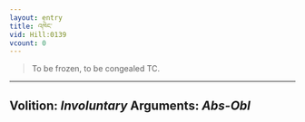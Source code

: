 ```yaml
---
layout: entry
title: འཁེང་
vid: Hill:0139
vcount: 0
---
```

> To be frozen, to be congealed TC\.

---
Volition: _Involuntary_
Arguments: _Abs-Obl_
---

